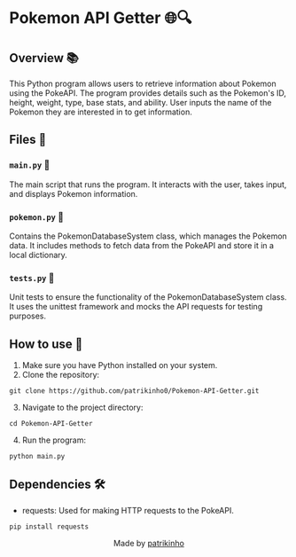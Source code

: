 # Pokemon API Getter 🌐🔍

## Overview 📚

This Python program allows users to retrieve information about Pokemon using the PokeAPI. The program provides details such as the Pokemon's ID, height, weight, type, base stats, and ability. User inputs the name of the Pokemon they are interested in to get information.

## Files 📁

### `main.py` 🚀

The main script that runs the program. It interacts with the user, takes input, and displays Pokemon information.

### `pokemon.py` 🧠

Contains the PokemonDatabaseSystem class, which manages the Pokemon data. It includes methods to fetch data from the PokeAPI and store it in a local dictionary.

### `tests.py` 🧪

Unit tests to ensure the functionality of the PokemonDatabaseSystem class. It uses the unittest framework and mocks the API requests for testing purposes.

## How to use 🚀

1. Make sure you have Python installed on your system.
2. Clone the repository:
```
git clone https://github.com/patrikinho0/Pokemon-API-Getter.git
```
3. Navigate to the project directory:
```
cd Pokemon-API-Getter
```
4. Run the program:
```
python main.py
```

## Dependencies 🛠️
- requests: Used for making HTTP requests to the PokeAPI.
```
pip install requests
```

<p align="center">Made by <a href="https://github.com/patrikinho0">patrikinho</a></p>
